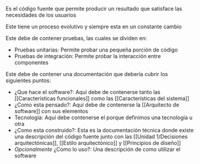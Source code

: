 Es el código fuente que permite producir un resultado que satisface las necesidades de los usuarios

Este tiene un proceso evolutivo y siempre esta en un constante cambio

Este debe de contener pruebas, las cuales se dividen en:
- Pruebas unitarias: Permite probar una pequeña porción de código
- Pruebas de integración: Permite probar la interacción entre componentes

Este debe de contener una documentación que debería cubrir los siguientes puntos:
- ¿Que hace el software?: Aquí debe de contenerse tanto las [[Características funcionales]] como las [[Características del sistema]] 
- ¿Como esta pensado?: Aquí debe de contenerse la [[Arquitecto de software]] con sus elementos
- Tecnología: Aquí debe contenerse el porque definimos una tecnología u otra
- ¿Como esta construido?: Esta es la documentación técnica donde existe una descripción del código fuente junto con las [[Unidad 1/Decisiones arquitectónicas]], [[Estilo arquitectónico]] y [[Principios de diseño]]
- *Opcionalmente* ¿Como lo uso?: Una descripción de como utilizar el software